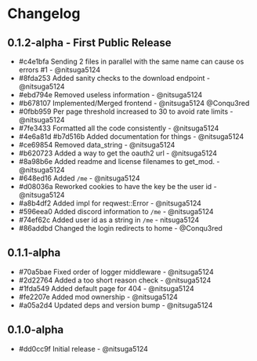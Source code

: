 # Changelog

## 0.1.2-alpha - First Public Release

- #c4e1bfa Sending 2 files in parallel with the same name can cause os errors #1 - @nitsuga5124
- #8fda253 Added sanity checks to the download endpoint - @nitsuga5124
- #ebd794e Removed useless information - @nitsuga5124
- #b678107 Implemented/Merged frontend - @nitsuga5124 @Conqu3red
- #0fbb959 Per page threshold increased to 30 to avoid rate limits - @nitsuga5124
- #7fe3433 Formatted all the code consistently - @nitsuga5124
- #4e6a81d #b7d516b Added documentation for things - @nitsuga5124
- #ce69854 Removed data_string - @nitsuga5124
- #b620723 Added a way to get the oauth2 url - @nitsuga5124
- #8a98b6e Added readme and license filenames to get_mod. - @nitsuga5124
- #648ed16 Added `/me` - @nitsuga5124
- #d08036a Reworked cookies to have the key be the user id - @nitsuga5124
- #a8b4df2 Added impl for reqwest::Error - @nitsuga5124
- #596eea0 Added discord information to `/me` - @nitsuga5124
- #74ef62c Added user id as a string in `/me` - nitsuga5124
- #86addbd Changed the login redirects to home - @Conqu3red

## 0.1.1-alpha

- #70a5bae Fixed order of logger middleware - @nitsuga5124
- #2d22764 Added a too short reason check - @nitsuga5124
- #1fda549 Added default page for 404 - @nitsuga5124
- #fe2207e Added mod ownership - @nitsuga5124
- #a05a2d4 Updated deps and version bump - @nitsuga5124

## 0.1.0-alpha

- #dd0cc9f Initial release - @nitsuga5124
